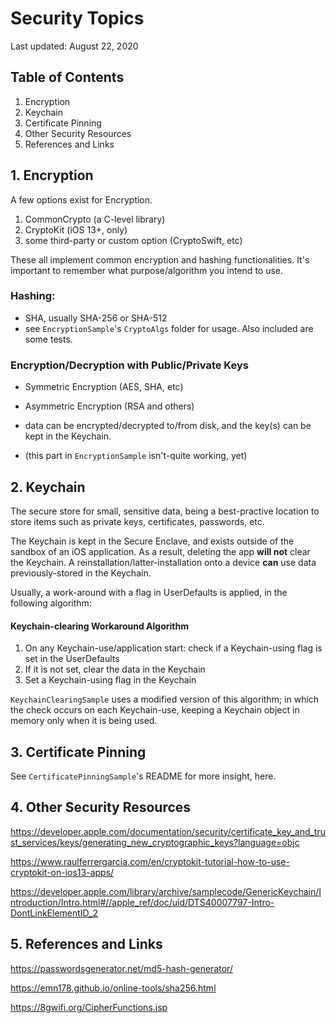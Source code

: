 #  Security Topics

Last updated: August 22, 2020


## Table of Contents

1. Encryption 
2. Keychain
3. Certificate Pinning
4. Other Security Resources
5. References and Links


## 1. Encryption 

A few options exist for Encryption. 

1. CommonCrypto (a C-level library)
2. CryptoKit (iOS 13+, only)
3. some third-party or custom option (CryptoSwift, etc)

These all implement common encryption and hashing functionalities. It's important to remember what purpose/algorithm you intend to use.

### Hashing:
* SHA, usually SHA-256 or SHA-512
* see `EncryptionSample`'s `CryptoAlgs` folder for usage. Also included are some tests.

### Encryption/Decryption with Public/Private Keys
* Symmetric Encryption (AES, SHA, etc)
* Asymmetric Encryption (RSA and others)

* data can be encrypted/decrypted to/from disk, and the key(s) can be kept in the Keychain.
* (this part in `EncryptionSample` isn't-quite working, yet)

## 2. Keychain

The secure store for small, sensitive data, being a best-practive location to store items such as private keys, certificates, passwords, etc.

The Keychain is kept in the Secure Enclave, and exists outside of the sandbox of an iOS application. As a result, deleting the app **will not** clear the Keychain. A reinstallation/latter-installation onto a device **can** use data previously-stored in the Keychain.

Usually, a work-around with a flag in UserDefaults is applied, in the following algorithm:

#### Keychain-clearing Workaround Algorithm
1. On any Keychain-use/application start: check if a Keychain-using flag is set in the UserDefaults
2. If it is not set, clear the data in the Keychain
3. Set a Keychain-using flag in the Keychain

`KeychainClearingSample`  uses a modified version of this algorithm; in which the check occurs on each Keychain-use, keeping a Keychain object in memory only when it is being used. 


## 3. Certificate Pinning

See `CertificatePinningSample`'s README for more insight, here.


## 4. Other Security Resources

https://developer.apple.com/documentation/security/certificate_key_and_trust_services/keys/generating_new_cryptographic_keys?language=objc

https://www.raulferrergarcia.com/en/cryptokit-tutorial-how-to-use-cryptokit-on-ios13-apps/

https://developer.apple.com/library/archive/samplecode/GenericKeychain/Introduction/Intro.html#//apple_ref/doc/uid/DTS40007797-Intro-DontLinkElementID_2


## 5. References and Links

https://passwordsgenerator.net/md5-hash-generator/

https://emn178.github.io/online-tools/sha256.html

 https://8gwifi.org/CipherFunctions.jsp
